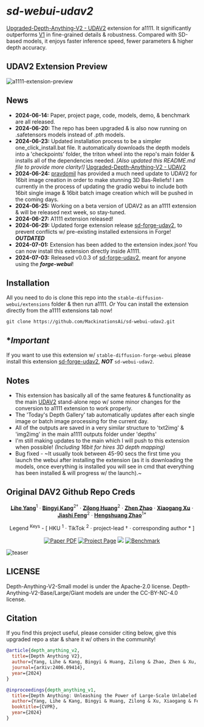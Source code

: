 # ***sd-webui-udav2***

[Upgraded-Depth-Anything-V2 - UDAV2](https://github.com/MackinationsAi/Upgraded-Depth-Anything-V2) extension for a1111. It significantly outperforms [V1](https://github.com/LiheYoung/Depth-Anything) in fine-grained details & robustness. Compared with SD-based models, it enjoys faster inference speed, fewer parameters & higher depth accuracy.

## UDAV2 Extension Preview

![a1111-extension-preview](https://github.com/MackinationsAi/sd-webui-udav2/assets/133395980/f3a98052-8e26-426c-8c5b-a3a22834cfd4)

## News

- **2024-06-14:** Paper, project page, code, models, demo, & benchmark are all released.
- **2024-06-20:** The repo has been upgraded & is also now running on .safetensors models instead of .pth models.
- **2024-06-23:** Updated installation process to be a simpler one_click_install.bat file. It automatically downloads the depth models into a 'checkpoints' folder, the triton wheel into the repo's main folder & installs all of the dependencies needed. *[Also updated this README.md file to provide more clarity!]* [Upgraded-Depth-Anything-V2 - UDAV2](https://github.com/MackinationsAi/Upgraded-Depth-Anything-V2)
- **2024-06-24:** [pravdomil](https://github.com/pravdomil) has provided a much need update to UDAV2 for 16bit image creation in order to make stunning 3D Bas-Reliefs! I am currently in the process of updating the gradio webui to include both 16bit single image & 16bit batch image creation which will be pushed in the coming days.
- **2024-06-25:** Working on a beta version of UDAV2 as an a1111 extension & will be released next week, so stay-tuned.
- **2024-06-27:** A1111 extension released!
- **2024-06-29:** Updated forge extension release [sd-forge-udav2](https://github.com/MackinationsAi/sd-webui-udav2/releases/tag/sd-forge-udav2), to prevent conflicts w/ pre-existing installed extensions in Forge! ***OUTDATED***
- **2024-07-01:** Extension has been added to the extension index.json! You can now install this extension directly inside A1111.
- **2024-07-03:** Released v0.0.3 of [sd-forge-udav2](https://github.com/MackinationsAi/sd-webui-udav2/releases/tag/sd-forge-udav2_v0.0.3), meant for anyone using the ***forge-webui***!

## Installation

All you need to do is clone this repo into the `stable-diffusion-webui/extensions` folder & then run a1111. *Or* You can install the extension directly from the a1111 extensions tab now! 

```
git clone https://github.com/MackinationsAi/sd-webui-udav2.git
```

## **Important*
If you want to use this extension w/ `stable-diffusion-forge-webui` please install this extension [sd-forge-udav2](https://github.com/MackinationsAi/sd-webui-udav2/releases/tag/sd-forge-udav2_v0.0.3), ***NOT*** `sd-webui-udav2`.

## Notes

- This extension has basically all of the same features & functionality as the main [UDAV2](https://github.com/MackinationsAi/Upgraded-Depth-Anything-V2) stand-alone repo w/ some minor changes for the conversion to a1111 extension to work properly.
- The 'Today's Depth Gallery' tab automatically updates after each single image or batch image processing for the current day.
- All of the outputs are saved in a very similar structure to 'txt2img' & 'img2img' in the main a1111 outputs folder under 'depths'
- I'm still making updates to the main which I will push to this extension when possible! *(Including 16bit for hires 3D depth mapping)*
- Bug fixed - ~It usually took between 45-90 secs the first time you launch the webui after installing the extension (as it is downloading the models, once everything is installed you will see in cmd that everything has been installed & will progress w/ the launch).~

## Original DAV2 Github Repo Creds
<div align="center">

[**Lihe Yang**](https://liheyoung.github.io/)<sup>1</sup> · [**Bingyi Kang**](https://bingykang.github.io/)<sup>2&dagger;</sup> · [**Zilong Huang**](http://speedinghzl.github.io/)<sup>2</sup> · [**Zhen Zhao**](http://zhaozhen.me/) · [**Xiaogang Xu**](https://xiaogang00.github.io/) · [**Jiashi Feng**](https://sites.google.com/site/jshfeng/)<sup>2</sup> · [**Hengshuang Zhao**](https://hszhao.github.io/)<sup>1*</sup>

Legend <sup>Keys</sup> - [ HKU <sup>1</sup>  ·  TikTok <sup>2</sup>  ·  project-lead &dagger;  ·  corresponding author * ]
</div>

<div align="center">
<a href="https://arxiv.org/abs/2406.09414"><img src='https://img.shields.io/badge/arXiv-Depth Anything V2-red' alt='Paper PDF'></a>
<a href='https://depth-anything-v2.github.io'><img src='https://img.shields.io/badge/Project_Page-Depth Anything V2-green' alt='Project Page'></a>
<a href='https://huggingface.co/spaces/depth-anything/Depth-Anything-V2'><img src='https://img.shields.io/badge/%F0%9F%A4%97%20Hugging%20Face-Spaces-blue'></a>
<a href='https://huggingface.co/datasets/depth-anything/DA-2K'><img src='https://img.shields.io/badge/Benchmark-DA--2K-yellow' alt='Benchmark'></a>
</div>

![teaser](https://github.com/MackinationsAi/sd-webui-udav2/assets/133395980/c9a277fd-7c3c-4810-949b-4e2bfd3e230c)

## LICENSE

Depth-Anything-V2-Small model is under the Apache-2.0 license. Depth-Anything-V2-Base/Large/Giant models are under the CC-BY-NC-4.0 license.

## Citation

If you find this project useful, please consider citing below, give this upgraded repo a star & share it w/ others in the community!

```bibtex
@article{depth_anything_v2,
  title={Depth Anything V2},
  author={Yang, Lihe & Kang, Bingyi & Huang, Zilong & Zhao, Zhen & Xu, Xiaogang & Feng, Jiashi & Zhao, Hengshuang},
  journal={arXiv:2406.09414},
  year={2024}
}

@inproceedings{depth_anything_v1,
  title={Depth Anything: Unleashing the Power of Large-Scale Unlabeled Data}, 
  author={Yang, Lihe & Kang, Bingyi & Huang, Zilong & Xu, Xiaogang & Feng, Jiashi & Zhao, Hengshuang},
  booktitle={CVPR},
  year={2024}
}
```
